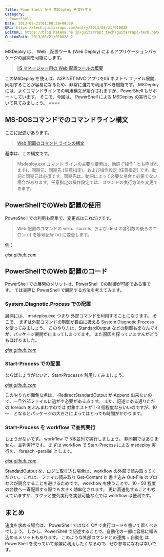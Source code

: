 ```yaml
---
Title: PowerShell から MSDeploy を実行する
Category:
- PowerShell
Date: 2013-08-21T01:08:28+09:00
URL: https://tech.guitarrapc.com/entry/2013/08/21/010828
EditURL: https://blog.hatena.ne.jp/guitarrapc_tech/guitarrapc-tech.hatenablog.com/atom/entry/11696248318757675876
CustomPath: 2013/08/21/010828_2
---
```


<p>MSDeploy は、 Web　配置ツール (Web Deploy) によるアプリケーションパッケージの展開を可能にします。</p>
<blockquote><a href="http://technet.microsoft.com/ja-jp/library/gg252591(v=ws.10).aspx" target="_blank">IIS マネージャー用の Web 配置ツールの概要</a></blockquote>
<p>このMSDeploy を使えば、ASP.NET MVC アプリをIIS ホストへ ファイル展開、同期することが容易になるため、非常に強力で利用すべき機能です。 MSDeploy には、よくコマンドラインでの利用構文が紹介されますが、PowerShell もサポートしています。 そこで、今回は、 PowerShell による MSDeploy の実行について見てみましょう。 ====</p>
<h2>MS-DOSコマンドでのコマンドライン構文</h2>
<p>ここに記述があります。</p>
<blockquote><a href="http://technet.microsoft.com/ja-jp/library/dd569106(v=ws.10).aspx" target="_blank">Web 配置のコマンド ラインの構文</a></blockquote>
<p>基本は、この構文です。</p>
<blockquote>Msdeploy.exe コマンド ラインの主要な要素は、動詞 ("操作" とも呼ばれます)、同期元、同期先 (任意指定)、および操作設定 (任意指定) です。動詞と同期元は必須です。同期先は、動詞によって必要な場合と必要でない場合があります。任意指定の操作設定では、コマンドの実行方法を変更できます。</blockquote>
<h2>PowerShellでのWeb 配置の使用</h2>
<p>PowreShell での利用も簡単で、変更点はこれだけです。</p>
<blockquote>Web 配置のコマンドの verb、source、および dest の各引数の後ろのコロン (:) を等号記号 (=) に変更します。</blockquote>
<p>例：</p>
<p>
<script src="https://gist.github.com/guitarrapc/fb18cd23e08d8e5956966acd9aeec610.js">// <![CDATA[

// ]]></script>
<cite class="hatena-citation"><a href="https://gist.github.com/guitarrapc/fb18cd23e08d8e5956966acd9aeec610">gist.github.com</a></cite></p>
<h2>PowerShellでのWeb 配置のコード</h2>
<p>PowerShell での展開のメリットは、PowerShell での制御が可能である事です。 では実際に PowerShell で展開する方法を考えてみます。</p>
<h3>System.Diagnotic.Process での配置</h3>
<p>展開には、 msdeploy.exe つまり 外部コマンドを利用することになります。 そこで、 まずは外部コマンドの制御が自由に扱える System.Diagnotic.Process を使ってみましょう。 このやり方は、StandardOutput などの制御も楽なんですが、パッケージ展開が止まってしまってます。 まだ原因を探っていませんがどうもほげりました。</p>
<p>
<script src="https://gist.github.com/guitarrapc/bc5558342aae8563826e20d09d44d955.js">// <![CDATA[

// ]]></script>
<cite class="hatena-citation"><a href="https://gist.github.com/guitarrapc/bc5558342aae8563826e20d09d44d955">gist.github.com</a></cite></p>
<h3>Start-Process での配置</h3>
<p>ならばしょうがないと、Start-Processを利用してみましょう。</p>
<p>
<script src="https://gist.github.com/guitarrapc/4984020563a22182709c4514810fffce.js">// <![CDATA[

// ]]></script>
<cite class="hatena-citation"><a href="https://gist.github.com/guitarrapc/4984020563a22182709c4514810fffce">gist.github.com</a></cite></p>
<p>このやり方が面倒な点は、-RedirectStandardOutput が Append 出来ないので、一旦外部ファイルに逃がす必要がある点です。 また、記述にある通りただの foreach をぶんまわすのでは 対象ホストが 1-3 個程度ならいいのですが、10～　となるとパッケージの大きさによってはとっても時間がかかります。</p>
<h3>Start-Process を workflow で並列実行</h3>
<p>しょうがないです。 workflow で 5本並列で実行しましょう。 非同期ではありません。並列実行です。 まずは workflow で Start-Process による msdeploy 実行を、 foreach -parallel とします。</p>
<p>
<script src="https://gist.github.com/guitarrapc/d49f83b1c3d17d8fd2e49ff5a958bed4.js">// <![CDATA[

// ]]></script>
<cite class="hatena-citation"><a href="https://gist.github.com/guitarrapc/d49f83b1c3d17d8fd2e49ff5a958bed4">gist.github.com</a></cite></p>
<p>StandatdOutput を、ログに取り込む場合は、workflow の外部で読み取ってください。 これは、 ファイル読み取り Get-Content と 書き込み Out-File のプロセスが競合することを避けるためです。 workflow を使うことで、10 - 50 程度の台数へ一斉配置する際でも大きく効率化されます。 更に高速化することも考えていますが、サクッと並列実行を実装可能な点では workflow は便利です。</p>
<h2>まとめ</h2>
<p>速度を求める場合は、 PowerShell ではなく C# で実行コードを書いて置くべきでしょう。 しかし、PowerShell で記述することで、自動化の一部に容易に組み込めるメリットもあります。 このような外部コマンドとの連携 + 自動化 は PowerShell を使っていて頻繁に利用したくなるので、ぜひ参考になれば幸いです。</p>
